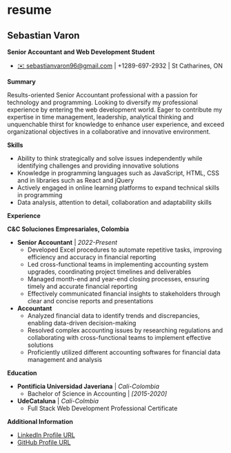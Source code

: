 # resume

## Sebastian Varon

**Senior Accountant and Web Development Student**

* [✉️ sebastianvaron96@gmail.com](mailto:sebastianvaron96@gmail.com) |  +1289-697-2932 | St Catharines, ON

**Summary**

Results-oriented Senior Accountant professional with a passion for technology and programming. Looking to diversify my professional experience by entering the web development world. Eager to contribute my expertise in time management, leadership, analytical thinking and unquenchable thirst for knowledge to enhance user experience, and exceed organizational objectives in a collaborative and innovative environment.

**Skills**

* Ability to think strategically and solve issues independently while identifying challenges and providing innovative solutions
* Knowledge in programming languages such as JavaScript, HTML, CSS and in libraries such as React and jQuery
* Actively engaged in online learning platforms to expand technical skills in programming
* Data analysis, attention to detail, collaboration and adaptability skills

**Experience**

**C&C Soluciones Empresariales, Colombia**

* **Senior Accountant** | *2022-Present*
    * Developed Excel procedures to automate repetitive tasks, improving efficiency and accuracy in financial reporting
    * Led cross-functional teams in implementing accounting system upgrades, coordinating project timelines and deliverables
    * Managed month-end and year-end closing processes, ensuring timely and accurate financial reporting
    * Effectively communicated financial insights to stakeholders through clear and concise reports and presentations
* **Accountant**
    * Analyzed financial data to identify trends and discrepancies, enabling data-driven decision-making
    * Resolved complex accounting issues by researching regulations and collaborating with cross-functional teams to implement effective solutions
    * Proficiently utilized different accounting softwares for financial data management and analysis

**Education**

* **Pontificia Universidad Javeriana** | *Cali-Colombia*
    * Bachelor of Science in Accounting | *[2015-2020]*
* **UdeCataluna** | *Cali-Colmbia*
    * Full Stack Web Development Professional Certificate
 

**Additional Information**

* [LinkedIn Profile URL](https://www.linkedin.com/in/sebastian-varon-6bb14b2aa/)
* [GitHub Profile URL](https://github.com/svaronc)
